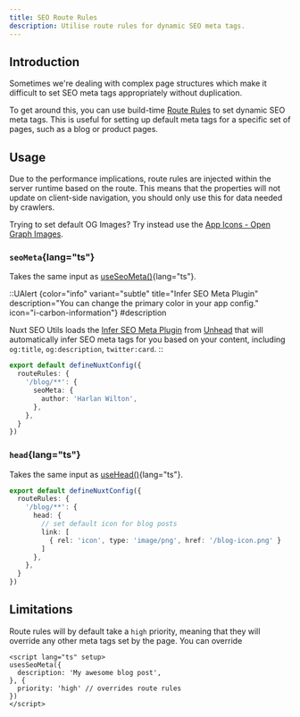 ```yaml
---
title: SEO Route Rules
description: Utilise route rules for dynamic SEO meta tags.
---
```


## Introduction

Sometimes we're dealing with complex page structures which make it difficult to set SEO meta tags appropriately without
duplication.

To get around this, you can use build-time [Route Rules](https://nitro.unjs.io/config#routerules) to set dynamic SEO meta tags. This is useful for setting up default meta tags for a specific set of pages, such as a blog or product pages.

## Usage

Due to the performance implications, route rules are injected within the server runtime based on the route. This means that the properties will not update on client-side navigation,
you should only use this for data needed by crawlers.

Trying to set default OG Images? Try instead use the [App Icons - Open Graph Images](http://localhost:3000/docs/seo-utils/guides/open-graph-images#opengraph-image).

### `seoMeta`{lang="ts"}

Takes the same input as [useSeoMeta()](https://nuxt.com/docs/api/composables/use-seo-meta#useseometa){lang="ts"}. 

::UAlert {color="info" variant="subtle" title="Infer SEO Meta Plugin" description="You can change the primary color in your app config." icon="i-carbon-information"}
#description

Nuxt SEO Utils loads the [Infer SEO Meta Plugin](https://unhead.unjs.io/plugins/plugins/infer-seo-meta-tags) from [Unhead](https://unhead.unjs.io/) that will automatically infer SEO meta tags for you based on your content, including `og:title`, `og:description`, `twitter:card`.
::


```ts
export default defineNuxtConfig({
  routeRules: {
    '/blog/**': {
      seoMeta: {
        author: 'Harlan Wilton',
      },
    },
  }
})
```

### `head`{lang="ts"}

Takes the same input as [useHead()](https://nuxt.com/docs/api/composables/use-seo-meta#useseometa){lang="ts"}.

```ts
export default defineNuxtConfig({
  routeRules: {
    '/blog/**': {
      head: {
        // set default icon for blog posts
        link: [
          { rel: 'icon', type: 'image/png', href: '/blog-icon.png' }
        ]
      },
    },
  }
})
```


## Limitations

Route rules will by default take a `high` priority, meaning that they will override any other meta tags set by the page. You can
override 

```vue [pages/blog/_slug.vue]
<script lang="ts" setup>
usesSeoMeta({
  description: 'My awesome blog post',
}, {
  priority: 'high' // overrides route rules
})
</script>
```



